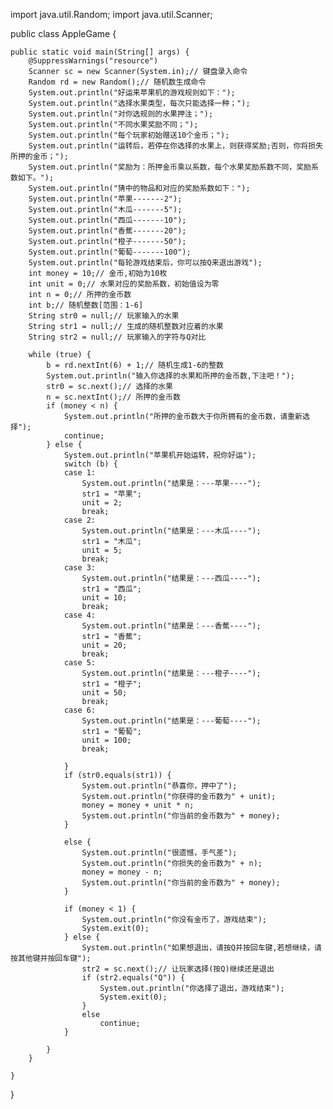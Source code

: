 import java.util.Random;
import java.util.Scanner;

public class AppleGame {

	public static void main(String[] args) {
		@SuppressWarnings("resource")
		Scanner sc = new Scanner(System.in);// 键盘录入命令
		Random rd = new Random();// 随机数生成命令
		System.out.println("好运来苹果机的游戏规则如下：");
		System.out.println("选择水果类型，每次只能选择一种；");
		System.out.println("对你选规则的水果押注；");
		System.out.println("不同水果奖励不同；");
		System.out.println("每个玩家初始赠送10个金币；");
		System.out.println("运转后，若停在你选择的水果上，则获得奖励;否则，你将损失所押的金币；");
		System.out.println("奖励为：所押金币乘以系数，每个水果奖励系数不同，奖励系数如下。");
		System.out.println("猜中的物品和对应的奖励系数如下：");
		System.out.println("苹果-------2");
		System.out.println("木瓜-------5");
		System.out.println("西瓜-------10");
		System.out.println("香蕉-------20");
		System.out.println("橙子-------50");
		System.out.println("葡萄-------100");
		System.out.println("每轮游戏结束后，你可以按Q来退出游戏");
		int money = 10;// 金币,初始为10枚
		int unit = 0;// 水果对应的奖励系数，初始值设为零
		int n = 0;// 所押的金币数
		int b;// 随机整数[范围：1-6]
		String str0 = null;// 玩家输入的水果
		String str1 = null;// 生成的随机整数对应着的水果
		String str2 = null;// 玩家输入的字符与Q对比

		while (true) {
			b = rd.nextInt(6) + 1;// 随机生成1-6的整数
			System.out.println("输入你选择的水果和所押的金币数,下注吧！");
			str0 = sc.next();// 选择的水果
			n = sc.nextInt();// 所押的金币数
			if (money < n) {
				System.out.println("所押的金币数大于你所拥有的金币数，请重新选择");
				continue;
			} else {
				System.out.println("苹果机开始运转，祝你好运");
				switch (b) {
				case 1:
					System.out.println("结果是：---苹果----");
					str1 = "苹果";
					unit = 2;
					break;
				case 2:
					System.out.println("结果是：---木瓜----");
					str1 = "木瓜";
					unit = 5;
					break;
				case 3:
					System.out.println("结果是：---西瓜----");
					str1 = "西瓜";
					unit = 10;
					break;
				case 4:
					System.out.println("结果是：---香蕉----");
					str1 = "香蕉";
					unit = 20;
					break;
				case 5:
					System.out.println("结果是：---橙子----");
					str1 = "橙子";
					unit = 50;
					break;
				case 6:
					System.out.println("结果是：---葡萄----");
					str1 = "葡萄";
					unit = 100;
					break;

				}
				if (str0.equals(str1)) {
					System.out.println("恭喜你，押中了");
					System.out.println("你获得的金币数为" + unit);
					money = money + unit * n;
					System.out.println("你当前的金币数为" + money);
				}

				else {
					System.out.println("很遗憾，手气差");
					System.out.println("你损失的金币数为" + n);
					money = money - n;
					System.out.println("你当前的金币数为" + money);
				}

				if (money < 1) {
					System.out.println("你没有金币了，游戏结束");
					System.exit(0);
				} else {
					System.out.println("如果想退出，请按Q并按回车键,若想继续，请按其他键并按回车键");
					str2 = sc.next();// 让玩家选择(按Q)继续还是退出
					if (str2.equals("Q")) {
						System.out.println("你选择了退出，游戏结束");
						System.exit(0);
					}
					else
						continue;
				}

			}
		}

	}
}
